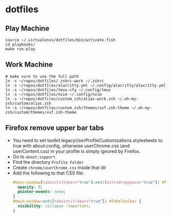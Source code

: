 # dotfiles

## Play Machine
```shell
source ~/.virtualenvs/dotfiles/bin/activate.fish
cd playbooks/
make run-play
```

## Work Machine
```shell
# make sure to use the full path
ln -s ~/repos/dotfiles/.zshrc-work ~/.zshrc
ln -s ~/repos/dotfiles/alacritty.yml ~/.config/alacritty/alacritty.yml
ln -s ~/repos/dotfiles/tmux-cfg ~/.config/tmux
ln -s ~/repos/dotfiles/nvim ~/.config/nvim
ln -s ~/repos/dotfiles/custom_zsh/alias-work.zsh ~/.oh-my-zsh/custom/alias.zsh
ln -s ~/repos/dotfiles/custom_zsh/themes/xxf.zsh-theme ~/.oh-my-zsh/custom/themes/xxf.zsh-theme
```

## Firefox remove upper bar tabs
- You need to set toolkit.legacyUserProfileCustomizations.stylesheets to true with about:config, otherwise userChrome.css (and userContent.css) in your profile is simply ignored by Firefox.
- Go to `about:support`
- Find the directory `Profile Folder`
- Create `chrome/userChrome.css` inside that dir
- Add the following to that CSS file:
  ```css
  #main-window[tabsintitlebar="true"]:not([extradragspace="true"]) #TabsToolbar > .toolbar-items {
    opacity: 0;
    pointer-events: none;
  }
  #main-window:not([tabsintitlebar="true"]) #TabsToolbar {
    visibility: collapse !important;
  }
  ```
